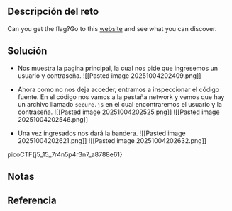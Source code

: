 ## Descripción del reto
Can you get the flag?Go to this [website](http://saturn.picoctf.net:57168/) and see what you can discover.

## Solución
- Nos muestra la pagina principal, la cual nos pide que ingresemos un usuario y contraseña.
![[Pasted image 20251004202409.png]]

- Ahora como no nos deja acceder, entramos a inspeccionar el código fuente. En el código nos vamos a la pestaña network y vemos que hay un archivo llamado `secure.js` en el cual encontraremos el usuario y la contraseña.
![[Pasted image 20251004202525.png]]
![[Pasted image 20251004202546.png]]

- Una vez ingresados nos dará la bandera.
![[Pasted image 20251004202621.png]]
![[Pasted image 20251004202632.png]]

picoCTF{j5_15_7r4n5p4r3n7_a8788e61}
## Notas


## Referencia
